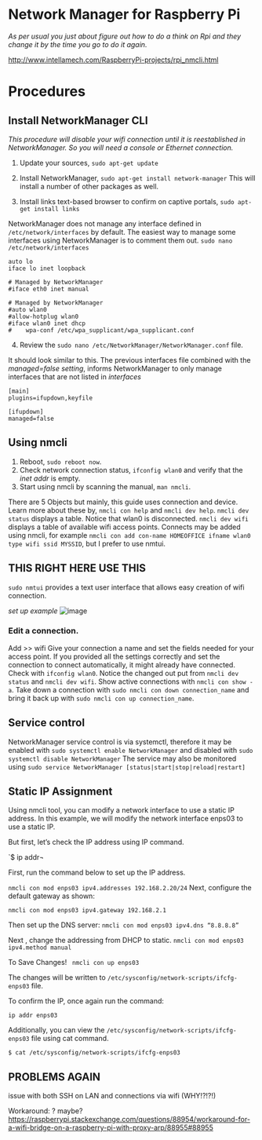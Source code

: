 # Network Manager for Raspberry Pi

_As per usual you just about figure out how to do a think on Rpi and they change it by the time you go to do it again._

http://www.intellamech.com/RaspberryPi-projects/rpi_nmcli.html


# Procedures

## Install NetworkManager CLI
_This procedure will disable your wifi connection until it is reestablished in NetworkManager. So you will need a console or Ethernet connection._

1. Update your sources, 
`sudo apt-get update`
2. Install NetworkManager,
`sudo apt-get install network-manager`
This will install a number of other packages as well.

3. Install links text-based browser to confirm on captive portals,
`sudo apt-get install links`

NetworkManager does not manage any interface defined in `/etc/network/interfaces` by default.
The easiest way to manage some interfaces using NetworkManager is to comment them out.
`sudo nano /etc/network/interfaces`

```
auto lo
iface lo inet loopback

# Managed by NetworkManager
#iface eth0 inet manual

# Managed by NetworkManager
#auto wlan0
#allow-hotplug wlan0
#iface wlan0 inet dhcp
#    wpa-conf /etc/wpa_supplicant/wpa_supplicant.conf
```


4. Review the `sudo nano /etc/NetworkManager/NetworkManager.conf` file. 

It should look similar to this. 
The previous interfaces file combined with the *managed=false setting*, informs NetworkManager to only manage interfaces that are not listed in *interfaces*
```
[main]
plugins=ifupdown,keyfile

[ifupdown]
managed=false
```

## Using nmcli

1. Reboot, `sudo reboot now`.
2. Check network connection status, `ifconfig wlan0` and verify that the *inet addr* is empty.
3. Start using nmcli by scanning the manual, `man nmcli`.

There are 5 Objects but mainly, this guide uses connection and device. Learn more about these by, `nmcli con help` and `nmcli dev help`.
`nmcli dev status` displays a table. Notice that wlan0 is disconnected.
`nmcli dev wifi` displays a table of available wifi access points.
Connects may be added using nmcli, for example `nmcli con add con-name HOMEOFFICE ifname wlan0 type wifi ssid MYSSID`, but I prefer to use nmtui.


## THIS RIGHT HERE USE THIS
`sudo nmtui` provides a text user interface that allows easy creation of wifi connection.

_set up example_
![image](https://user-images.githubusercontent.com/97303986/209116617-5f25a02e-8da5-4b25-86fc-d1ee80c988b3.png)


### Edit a connection.
Add >> wifi
Give your connection a name and set the fields needed for your access point.
If you provided all the settings correctly and set the connection to connect automatically, it might already have connected. Check with `ifconfig wlan0`.
Notice the changed out put from `nmcli dev status` and `nmcli dev wifi`.
Show active connections with `nmcli con show -a`.
Take down a connection with `sudo nmcli con down connection_name` and bring it back up with `sudo nmcli con up connection_name`.

## Service control
NetworkManager service control is via systemctl, therefore it may be enabled with
`sudo systemctl enable NetworkManager`
and disabled with
`sudo systemctl disable NetworkManager`
The service may also be monitored using 
`sudo service NetworkManager [status|start|stop|reload|restart]`


## Static IP Assignment

Using nmcli tool, you can modify a network interface to use a static IP address. In this example, we will modify the network interface enps03 to use a static IP.

But first, let’s check the IP address using IP command.

`$ ip addr¬

First, run the command below to set up the IP address.

`nmcli con mod enps03 ipv4.addresses 192.168.2.20/24`
Next, configure the default gateway as shown:

`nmcli con mod enps03 ipv4.gateway 192.168.2.1`

Then set up the DNS server:
`nmcli con mod enps03 ipv4.dns “8.8.8.8”`

Next , change the addressing from DHCP to static.
 `nmcli con mod enps03 ipv4.method manual`
 
 To Save Changes!
` nmcli con up enps03`

The changes will be written to `/etc/sysconfig/network-scripts/ifcfg-enps03` file.

To confirm the IP, once again run the command:

`ip addr enps03`


Additionally, you can view the `/etc/sysconfig/network-scripts/ifcfg-enps03` file using cat command.

`$ cat /etc/sysconfig/network-scripts/ifcfg-enps03`


## PROBLEMS AGAIN

issue with both SSH on LAN and connections via wifi (WHY!?!?!)

Workaround: ? maybe?
https://raspberrypi.stackexchange.com/questions/88954/workaround-for-a-wifi-bridge-on-a-raspberry-pi-with-proxy-arp/88955#88955


